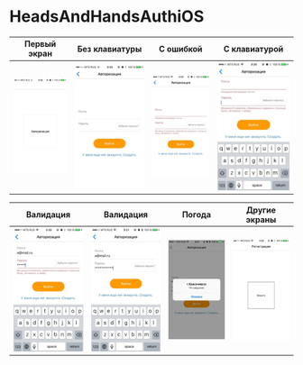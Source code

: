 # HeadsAndHandsAuthiOS

| Первый экран | Без клавиатуры | С ошибкой | С клавиатурой |
|:-:|:-:|:-:|:-:|
| ![image1](https://github.com/Dominionys/HeadsAndHandsAuthiOS/blob/master/screenshots/0.jpg?raw=true) | ![image2](https://github.com/Dominionys/HeadsAndHandsAuthiOS/blob/master/screenshots/1.jpg?raw=true) | ![image2](https://github.com/Dominionys/HeadsAndHandsAuthiOS/blob/master/screenshots/2.jpg?raw=true) | ![image3](https://github.com/Dominionys/HeadsAndHandsAuthiOS/blob/master/screenshots/3.jpg?raw=true)

| Валидация | Валидация | Погода | Другие экраны |
|:-:|:-:|:-:|:-:|
| ![image1](https://github.com/Dominionys/HeadsAndHandsAuthiOS/blob/master/screenshots/4.jpg?raw=true) | ![image2](https://github.com/Dominionys/HeadsAndHandsAuthiOS/blob/master/screenshots/5.jpg?raw=true) | ![image2](https://github.com/Dominionys/HeadsAndHandsAuthiOS/blob/master/screenshots/6.jpg?raw=true) | ![image3](https://github.com/Dominionys/HeadsAndHandsAuthiOS/blob/master/screenshots/8.jpg?raw=true)
